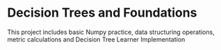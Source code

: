 # Decision Trees and Foundations

This project includes basic Numpy practice, data structuring operations, metric calculations and Decision Tree Learner Implementation